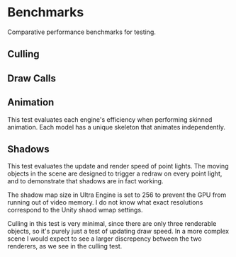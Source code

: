 # Benchmarks #

Comparative performance benchmarks for testing.

## Culling ##


## Draw Calls ##


## Animation ##

This test evaluates each engine's efficiency when performing skinned animation. Each model has a unique skeleton that animates independently.

## Shadows ##

This test evaluates the update and render speed of point lights. The moving objects in the scene are designed to trigger a redraw on every point light, and to demonstrate that shadows are in fact working.

The shadow map size in Ultra Engine is set to 256 to prevent the GPU from running out of video memory. I do not know what exact resolutions correspond to the Unity shaod wmap settings.

Culling in this test is very minimal, since there are only three renderable objects, so it's purely just a test of updating draw speed. In a more complex scene I would expect to see a larger discrepency between the two renderers, as we see in the culling test.
